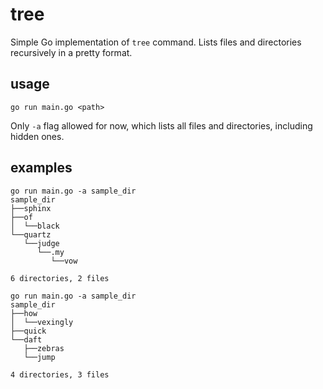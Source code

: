 # tree

Simple Go implementation of `tree` command. Lists files and directories recursively in a
pretty format.

## usage

`go run main.go <path>`

Only `-a` flag allowed for now, which lists all files and directories, including hidden
ones.

## examples

```shell
go run main.go -a sample_dir
sample_dir
├──sphinx
├──of
│  └──black
└──quartz
   └──judge
      └──.my
         └──vow

6 directories, 2 files
```

```shell
go run main.go -a sample_dir
sample_dir
├──how
│  └──vexingly
├──quick
└──daft
   ├──zebras
   └──jump

4 directories, 3 files
```
